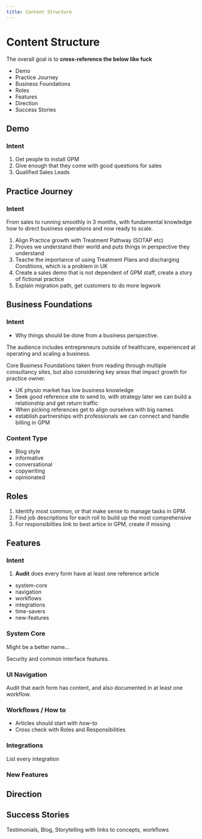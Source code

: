 ```yaml
---
title: Content Structure
---
```


# Content Structure

The overall goal is to **cross-reference the below like fuck**

- Demo
- Practice Journey
- Business Foundations
- Roles
- Features
- Direction
- Success Stories

## Demo

### Intent

1. Get people to install GPM
2. Give enough that they come with good questions for sales
3. Qualified Sales Leads

## Practice Journey

### Intent

From sales to running smoothly in 3 months, with fundamental knowledge how to direct business operations and now ready to scale.

1. Align Practice growth with Treatment Pathway (SOTAP etc)
2. Proves we understand their world and puts things in perspective they understand
3. Teache the importance of using Treatment Plans and discharging Conditions, which is a problem in UK
4. Create a sales demo that is not dependent of GPM staff, create a story of fictional practice
5. Explain migration path, get customers to do more legwork

## Business Foundations

### Intent

- Why things should be done from a business perspective.

The audience includes entrepreneurs outside of healthcare, experienced at operating and scaling a business.

Core Business Foundations taken from reading through multiple consultancy sites, but also considering key areas that impact growth for practice owner.

- UK physio market has low business knowledge
- Seek good reference site to send to, with strategy later we can build a relationship and get return traffic
- When picking references get to align ourselves with big names
- establish partnerships with professionals we can connect and handle billing in GPM

### Content Type

- Blog style
- informative
- conversational
- copywriting
- opinionated

## Roles

1. Identify most common, or that make sense to manage tasks in GPM.
2. Find job descriptions for each roll to build up the most comprehensive
3. For responsibilties link to best artice in GPM, create if missing

## Features

### Intent

1. **Audit** does every form have at least one reference article

- system-core
- navigation
- workflows
- integrations
- time-savers
- new-features

### System Core

Might be a better name...

Security and common interface features.

### UI Navigation

Audit that each form has content, and also documented in at least one workflow.

### Workflows / How to

- Articles should start with _how-to_
- Cross check with Roles and Responsibilities

### Integrations

List every integration

### New Features

## Direction

## Success Stories

Testimonials, Blog, Storytelling with links to concepts, workflows

